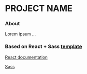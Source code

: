 # PROJECT NAME

### About

Lorem ipsum ...

### Based on React + Sass [template](https://github.com/cgbl-90/my-react-template)

[React documentation](https://reactjs.org/)

[Sass](https://sass-lang.com/)
